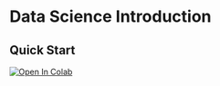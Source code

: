 # Data Science Introduction

## Quick Start

<a target="_blank" href="https://colab.research.google.com/github/KOHSUK/data-science-cource/blob/master/end-to-end-machine-learning-project-intro">
  <img src="https://colab.research.google.com/assets/colab-badge.svg" alt="Open In Colab"/>
</a>
